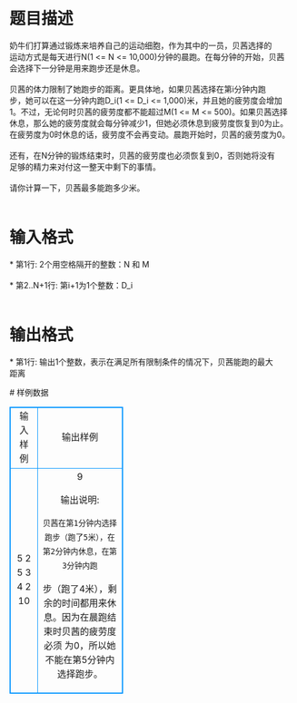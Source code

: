 # 

 
 # 题目描述 
<p>
    奶牛们打算通过锻炼来培养自己的运动细胞，作为其中的一员，贝茜选择的<br>运动方式是每天进行N(1 <= N <= 10,000)分钟的晨跑。在每分钟的开始，贝茜<br>会选择下一分钟是用来跑步还是休息。<br><br>    贝茜的体力限制了她跑步的距离。更具体地，如果贝茜选择在第i分钟内跑<br>步，她可以在这一分钟内跑D_i(1 <= D_i <= 1,000)米，并且她的疲劳度会增加<br>1。不过，无论何时贝茜的疲劳度都不能超过M(1 <= M <= 500)。如果贝茜选择<br>休息，那么她的疲劳度就会每分钟减少1，但她必须休息到疲劳度恢复到0为止。<br>在疲劳度为0时休息的话，疲劳度不会再变动。晨跑开始时，贝茜的疲劳度为0。<br><br>    还有，在N分钟的锻炼结束时，贝茜的疲劳度也必须恢复到0，否则她将没有<br>足够的精力来对付这一整天中剩下的事情。<br><br>    请你计算一下，贝茜最多能跑多少米。<br><br></p> 

 
 # 输入格式 
<p>
* 第1行: 2个用空格隔开的整数：N 和 M<br><br>* 第2..N+1行: 第i+1为1个整数：D_i<br><br></p> 

 
 # 输出格式 
<p>
* 第1行: 输出1个整数，表示在满足所有限制条件的情况下，贝茜能跑的最大<br>         距离<br></p> 
# 样例数据
<style>
        table,table tr th, table tr td { border:1px solid #0094ff; }
        table { width: 200px; min-height: 25px; line-height: 25px; text-align: center; border-collapse: collapse;}   
    </style>
<table>
	<tr>
		<td>输入样例</td>
		<td>输出样例</td>
	</tr>
<tr><td>5 2
5
3
4
2
10


</td><td>9

输出说明:

    贝茜在第1分钟内选择跑步（跑了5米），在第2分钟内休息，在第3分钟内跑
步（跑了4米），剩余的时间都用来休息。因为在晨跑结束时贝茜的疲劳度必须
为0，所以她不能在第5分钟内选择跑步。</td></tr></table>

